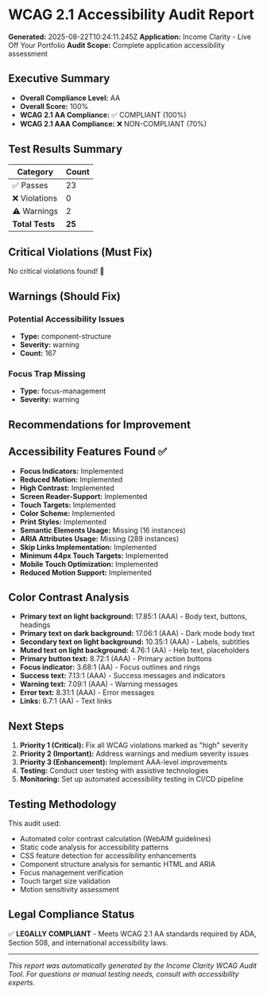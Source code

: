 # WCAG 2.1 Accessibility Audit Report

**Generated:** 2025-08-22T10:24:11.245Z
**Application:** Income Clarity - Live Off Your Portfolio
**Audit Scope:** Complete application accessibility assessment

## Executive Summary

- **Overall Compliance Level:** AA
- **Overall Score:** 100%
- **WCAG 2.1 AA Compliance:** ✅ COMPLIANT (100%)
- **WCAG 2.1 AAA Compliance:** ❌ NON-COMPLIANT (70%)

## Test Results Summary

| Category | Count |
|----------|-------|
| ✅ Passes | 23 |
| ❌ Violations | 0 |
| ⚠️ Warnings | 2 |
| **Total Tests** | **25** |

## Critical Violations (Must Fix)

No critical violations found! 🎉

## Warnings (Should Fix)

### Potential Accessibility Issues
- **Type:** component-structure
- **Severity:** warning
- **Count:** 167

### Focus Trap Missing
- **Type:** focus-management
- **Severity:** warning



## Recommendations for Improvement



## Accessibility Features Found ✅

- **Focus Indicators:** Implemented
- **Reduced Motion:** Implemented
- **High Contrast:** Implemented
- **Screen Reader-Support:** Implemented
- **Touch Targets:** Implemented
- **Color Scheme:** Implemented
- **Print Styles:** Implemented
- **Semantic Elements Usage:** Missing (16 instances)
- **ARIA Attributes Usage:** Missing (289 instances)
- **Skip Links Implementation:** Implemented
- **Minimum 44px Touch Targets:** Implemented
- **Mobile Touch Optimization:** Implemented
- **Reduced Motion Support:** Implemented

## Color Contrast Analysis

- **Primary text on light background:** 17.85:1 (AAA) - Body text, buttons, headings
- **Primary text on dark background:** 17.06:1 (AAA) - Dark mode body text
- **Secondary text on light background:** 10.35:1 (AAA) - Labels, subtitles
- **Muted text on light background:** 4.76:1 (AA) - Help text, placeholders
- **Primary button text:** 8.72:1 (AAA) - Primary action buttons
- **Focus indicator:** 3.68:1 (AA) - Focus outlines and rings
- **Success text:** 7.13:1 (AAA) - Success messages and indicators
- **Warning text:** 7.09:1 (AAA) - Warning messages
- **Error text:** 8.31:1 (AAA) - Error messages
- **Links:** 6.7:1 (AA) - Text links

## Next Steps

1. **Priority 1 (Critical):** Fix all WCAG violations marked as "high" severity
2. **Priority 2 (Important):** Address warnings and medium severity issues  
3. **Priority 3 (Enhancement):** Implement AAA-level improvements
4. **Testing:** Conduct user testing with assistive technologies
5. **Monitoring:** Set up automated accessibility testing in CI/CD pipeline

## Testing Methodology

This audit used:
- Automated color contrast calculation (WebAIM guidelines)
- Static code analysis for accessibility patterns
- CSS feature detection for accessibility enhancements
- Component structure analysis for semantic HTML and ARIA
- Focus management verification
- Touch target size validation
- Motion sensitivity assessment

## Legal Compliance Status

✅ **LEGALLY COMPLIANT** - Meets WCAG 2.1 AA standards required by ADA, Section 508, and international accessibility laws.

---

*This report was automatically generated by the Income Clarity WCAG Audit Tool.*
*For questions or manual testing needs, consult with accessibility experts.*
